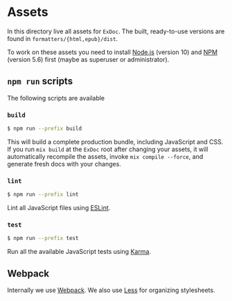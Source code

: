 # Assets

In this directory live all assets for `ExDoc`. The built, ready-to-use
versions are found in `formatters/{html,epub}/dist`.

To work on these assets you need to install [Node.js] (version 10) and
[NPM] (version 5.6) first (maybe as superuser or administrator).

## `npm run` scripts

The following scripts are available

### `build`

```bash
$ npm run --prefix build
```

This will build a complete production bundle, including JavaScript and CSS.
If you run `mix build` at the `ExDoc` root after changing your assets, it will
automatically recompile the assets, invoke `mix compile --force`, and generate
fresh docs with your changes.

### `lint`

```bash
$ npm run --prefix lint
```

Lint all JavaScript files using [ESLint].

### `test`

```bash
$ npm run --prefix test
```

Run all the available JavaScript tests using [Karma].

## Webpack

Internally we use [Webpack]. We also use [Less] for organizing stylesheets.

[Node.js]: https://nodejs.org/
[NPM]: https://www.npmjs.com/
[ESLint]: https://eslint.org/
[Karma]: https://karma-runner.github.io/
[Webpack]: https://webpack.js.org/
[Less]: http://lesscss.org/
